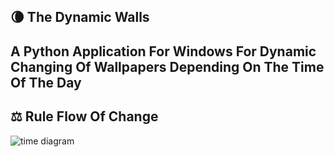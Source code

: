 ## 🌘 The Dynamic Walls
A Python Application For Windows For Dynamic Changing Of Wallpapers Depending On The Time Of The Day
------------------------
## ⚖ Rule Flow Of Change
![time diagram](https://user-images.githubusercontent.com/40190772/53980230-818c8000-4118-11e9-819f-4f9db2479a4c.PNG)


